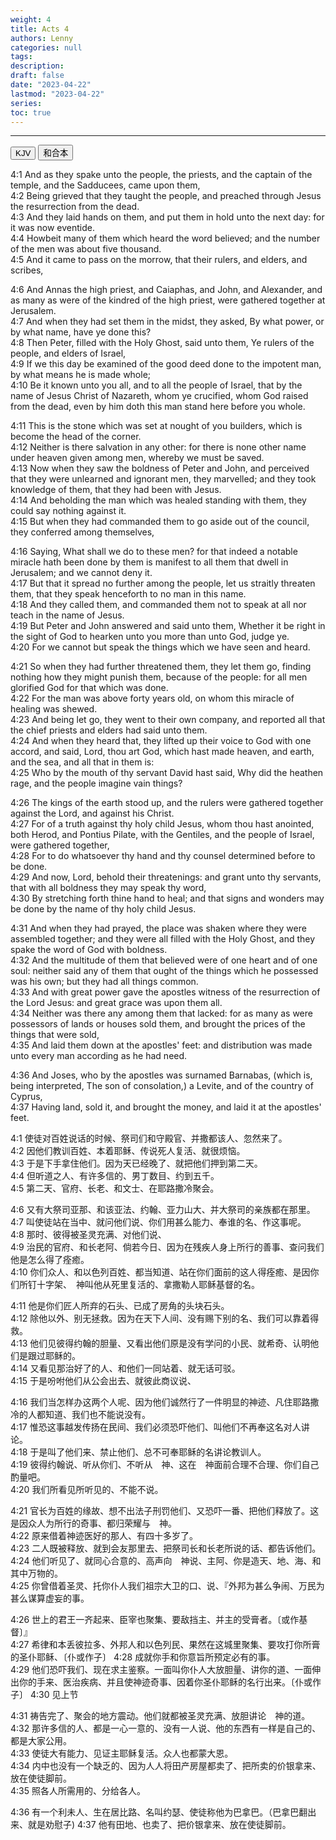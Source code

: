```yaml
---
weight: 4
title: Acts 4
authors: Lenny
categories: null
tags: 
description: 
draft: false
date: "2023-04-22"
lastmod: "2023-04-22"
series:
toc: true
---
```



<!--more-->
---

<!-- Tab links -->
<div class="tab">
  <button class="tablinks active" onclick="tablabel(event, 'english')">KJV</button>
  <button class="tablinks" onclick="tablabel(event, 'chinese')">和合本</button>
  
</div>

<!-- Tab content -->
<div id="english" class="tabcontent" style="display:block">

4:1 And as they spake unto the people, the priests, and the captain of the temple, and the Sadducees, came upon them,  
4:2 Being grieved that they taught the people, and preached through Jesus the resurrection from the dead.  
4:3 And they laid hands on them, and put them in hold unto the next day: for it was now eventide.  
4:4 Howbeit many of them which heard the word believed; and the number of the men was about five thousand.  
4:5 And it came to pass on the morrow, that their rulers, and elders, and scribes,  

4:6 And Annas the high priest, and Caiaphas, and John, and Alexander, and as many as were of the kindred of the high priest, were gathered together at Jerusalem.  
4:7 And when they had set them in the midst, they asked, By what power, or by what name, have ye done this?  
4:8 Then Peter, filled with the Holy Ghost, said unto them, Ye rulers of the people, and elders of Israel,  
4:9 If we this day be examined of the good deed done to the impotent man, by what means he is made whole;  
4:10 Be it known unto you all, and to all the people of Israel, that by the name of Jesus Christ of Nazareth, whom ye crucified, whom God raised from the dead, even by him doth this man stand here before you whole.  

4:11 This is the stone which was set at nought of you builders, which is become the head of the corner.  
4:12 Neither is there salvation in any other: for there is none other name under heaven given among men, whereby we must be saved.  
4:13 Now when they saw the boldness of Peter and John, and perceived that they were unlearned and ignorant men, they marvelled; and they took knowledge of them, that they had been with Jesus.  
4:14 And beholding the man which was healed standing with them, they could say nothing against it.  
4:15 But when they had commanded them to go aside out of the council, they conferred among themselves,  

4:16 Saying, What shall we do to these men? for that indeed a notable miracle hath been done by them is manifest to all them that dwell in Jerusalem; and we cannot deny it.  
4:17 But that it spread no further among the people, let us straitly threaten them, that they speak henceforth to no man in this name.  
4:18 And they called them, and commanded them not to speak at all nor teach in the name of Jesus.  
4:19 But Peter and John answered and said unto them, Whether it be right in the sight of God to hearken unto you more than unto God, judge ye.  
4:20 For we cannot but speak the things which we have seen and heard.  

4:21 So when they had further threatened them, they let them go, finding nothing how they might punish them, because of the people: for all men glorified God for that which was done.  
4:22 For the man was above forty years old, on whom this miracle of healing was shewed.  
4:23 And being let go, they went to their own company, and reported all that the chief priests and elders had said unto them.  
4:24 And when they heard that, they lifted up their voice to God with one accord, and said, Lord, thou art God, which hast made heaven, and earth, and the sea, and all that in them is:  
4:25 Who by the mouth of thy servant David hast said, Why did the heathen rage, and the people imagine vain things?  

4:26 The kings of the earth stood up, and the rulers were gathered together against the Lord, and against his Christ.  
4:27 For of a truth against thy holy child Jesus, whom thou hast anointed, both Herod, and Pontius Pilate, with the Gentiles, and the people of Israel, were gathered together,  
4:28 For to do whatsoever thy hand and thy counsel determined before to be done.  
4:29 And now, Lord, behold their threatenings: and grant unto thy servants, that with all boldness they may speak thy word,  
4:30 By stretching forth thine hand to heal; and that signs and wonders may be done by the name of thy holy child Jesus.  

4:31 And when they had prayed, the place was shaken where they were assembled together; and they were all filled with the Holy Ghost, and they spake the word of God with boldness.  
4:32 And the multitude of them that believed were of one heart and of one soul: neither said any of them that ought of the things which he possessed was his own; but they had all things common.  
4:33 And with great power gave the apostles witness of the resurrection of the Lord Jesus: and great grace was upon them all.  
4:34 Neither was there any among them that lacked: for as many as were possessors of lands or houses sold them, and brought the prices of the things that were sold,  
4:35 And laid them down at the apostles' feet: and distribution was made unto every man according as he had need.  

4:36 And Joses, who by the apostles was surnamed Barnabas, (which is, being interpreted, The son of consolation,) a Levite, and of the country of Cyprus,  
4:37 Having land, sold it, and brought the money, and laid it at the apostles' feet.  
</div>

<div id="chinese" class="tabcontent">

4:1 使徒对百姓说话的时候、祭司们和守殿官、并撒都该人、忽然来了。  
4:2 因他们教训百姓、本着耶稣、传说死人复活、就很烦恼。  
4:3 于是下手拿住他们。因为天已经晚了、就把他们押到第二天。  
4:4 但听道之人、有许多信的、男丁数目、约到五千。  
4:5 第二天、官府、长老、和文士、在耶路撒冷聚会。  

4:6 又有大祭司亚那、和该亚法、约翰、亚力山大、并大祭司的亲族都在那里。  
4:7 叫使徒站在当中、就问他们说、你们用甚么能力、奉谁的名、作这事呢。  
4:8 那时、彼得被圣灵充满、对他们说、  
4:9 治民的官府、和长老阿、倘若今日、因为在残疾人身上所行的善事、查问我们他是怎么得了痊癒。  
4:10 你们众人、和以色列百姓、都当知道、站在你们面前的这人得痊癒、是因你们所钉十字架、　神叫他从死里复活的、拿撒勒人耶稣基督的名。  

4:11 他是你们匠人所弃的石头、已成了房角的头块石头。  
4:12 除他以外、别无拯救。因为在天下人间、没有赐下别的名、我们可以靠着得救。  
4:13 他们见彼得约翰的胆量、又看出他们原是没有学问的小民、就希奇、认明他们是跟过耶稣的。  
4:14 又看见那治好了的人、和他们一同站着、就无话可驳。  
4:15 于是吩咐他们从公会出去、就彼此商议说、  

4:16 我们当怎样办这两个人呢、因为他们诚然行了一件明显的神迹、凡住耶路撒冷的人都知道、我们也不能说没有。  
4:17 惟恐这事越发传扬在民间、我们必须恐吓他们、叫他们不再奉这名对人讲论。  
4:18 于是叫了他们来、禁止他们、总不可奉耶稣的名讲论教训人。  
4:19 彼得约翰说、听从你们、不听从　神、这在　神面前合理不合理、你们自己酌量吧。  
4:20 我们所看见所听见的、不能不说。  

4:21 官长为百姓的缘故、想不出法子刑罚他们、又恐吓一番、把他们释放了。这是因众人为所行的奇事、都归荣耀与　神。  
4:22 原来借着神迹医好的那人、有四十多岁了。  
4:23 二人既被释放、就到会友那里去、把祭司长和长老所说的话、都告诉他们。  
4:24 他们听见了、就同心合意的、高声向　神说、主阿、你是造天、地、海、和其中万物的。  
4:25 你曾借着圣灵、托你仆人我们祖宗大卫的口、说、『外邦为甚么争闹、万民为甚么谋算虚妄的事。  

4:26 世上的君王一齐起来、臣宰也聚集、要敌挡主、并主的受膏者。〔或作基督〕』  
4:27 希律和本丢彼拉多、外邦人和以色列民、果然在这城里聚集、要攻打你所膏的圣仆耶稣、〔仆或作子〕
4:28 成就你手和你意旨所预定必有的事。  
4:29 他们恐吓我们、现在求主鉴察。一面叫你仆人大放胆量、讲你的道、一面伸出你的手来、医治疾病、并且使神迹奇事、因着你圣仆耶稣的名行出来。〔仆或作子〕
4:30 见上节

4:31 祷告完了、聚会的地方震动。他们就都被圣灵充满、放胆讲论　神的道。  
4:32 那许多信的人、都是一心一意的、没有一人说、他的东西有一样是自己的、都是大家公用。  
4:33 使徒大有能力、见证主耶稣复活。众人也都蒙大恩。  
4:34 内中也没有一个缺乏的、因为人人将田产房屋都卖了、把所卖的价银拿来、放在使徒脚前。  
4:35 照各人所需用的、分给各人。  

4:36 有一个利未人、生在居比路、名叫约瑟、使徒称他为巴拿巴。（巴拿巴翻出来、就是劝慰子)
4:37 他有田地、也卖了、把价银拿来、放在使徒脚前。  

</div>
